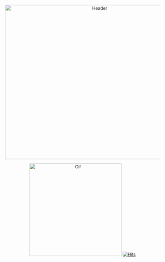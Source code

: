 <p align="center">
<img src="https://files.catbox.moe/xxemzf.png" alt="Header"width="600" height="500">
<p align="center">
<img src="https://files.catbox.moe/ic5e5m.gif" alt="Gif"width="300" height="300">
<align="right">
<a href="https://hits.sh/github.com/shellyirI/hits/"><img alt="Hits" src="https://hits.sh/github.com/shellyirI/hits.svg?label=dinos&color=ebb1db&labelColor=ef9bd9"/></a>
